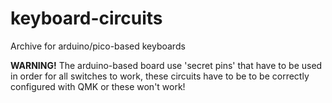 # keyboard-circuits
Archive for arduino/pico-based keyboards

**WARNING!**
The arduino-based board use 'secret pins' that have to be used in order for all switches to work,
these circuits have to be to be correctly configured with QMK or these won't work!
